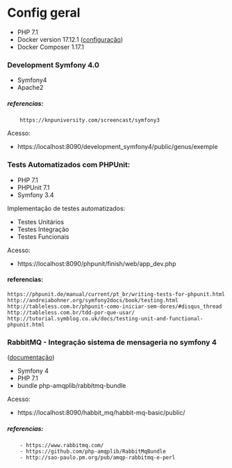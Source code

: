# Config geral
 - PHP 7.1
 - Docker version 17.12.1 ([configuração](./README-docker.md))
 - Docker Composer 1.17.1

### Development Symfony 4.0 

 - Symfony4
 - Apache2
##### referencias:
        https://knpuniversity.com/screencast/symfony3
        
Acesso: 
- https://localhost:8090/development_symfony4/public/genus/exemple

### Tests Automatizados com PHPUnit:

- PHP 7.1
- PHPUnit 7.1
- Symfony 3.4

Implementação de testes automatizados: 
   - Testes Unitários 
   - Testes Integração
   - Testes Funcionais
   
Acesso:
- https://localhost:8090/phpunit/finish/web/app_dev.php

#### referencias:
    https://phpunit.de/manual/current/pt_br/writing-tests-for-phpunit.html
    http://andreiabohner.org/symfony2docs/book/testing.html
    http://tableless.com.br/phpunit-como-iniciar-sem-dores/#disqus_thread
    http://tableless.com.br/tdd-por-que-usar/
    http://tutorial.symblog.co.uk/docs/testing-unit-and-functional-phpunit.html
  

### RabbitMQ - Integração sistema de mensageria no symfony 4

([documentação](./README-habbitmq.md))

- Symfony 4
- PHP 7.1
- bundle php-amqplib/rabbitmq-bundle


Acesso:
- https://localhost:8090/habbit_mq/habbit-mq-basic/public/

##### referencias:
        - https://www.rabbitmq.com/
        - https://github.com/php-amqplib/RabbitMqBundle
        - http://sao-paulo.pm.org/pub/amqp-rabbitmq-e-perl